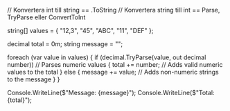 // Konvertera int till string == .ToString
// Konvertera string till int == Parse, TryParse eller ConvertToInt 

string[] values = { "12,3", "45", "ABC", "11", "DEF" };

decimal total = 0m;
string message = "";

foreach (var value in values)
{
    if (decimal.TryParse(value, out decimal number)) // Parses numeric values
    {
        total += number; // Adds valid numeric values to the total
    }
    else
    {
        message += value; // Adds non-numeric strings to the message
    }
}

Console.WriteLine($"Message: {message}");
Console.WriteLine($"Total: {total}");